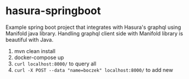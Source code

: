 # hasura-springboot
Example spring boot project that integrates with Hasura's graphql using Manifold java library. Handling graphql client side with Manifold library is beautiful with Java.

1. mvn clean install
2. docker-compose up
3. `curl localhost:8000/` to query all
4. `curl -X POST --data "name=boczek" localhost:8000/` to add new